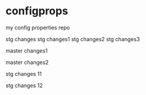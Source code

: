 # configprops
my config properties repo



stg changes
stg changes1
stg changes2
stg changes3


master changes1

master changes2



stg changes 11

stg changes 12